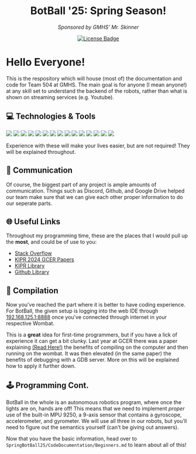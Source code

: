 <h1 align="center">BotBall '25: Spring Season!</h1>
<div align="center">
<i>Sponsored by GMHS' Mr. Skinner</i>

<a href="https://github.com/Steam09/SpringBotBall25/blob/master/LICENSE"><img src="https://img.shields.io/github/license/Steam09/SpringBotBall25?color=2b9348" alt="License Badge"/></a>
</div>

# Hello Everyone!
This is the respository which will house (most of) the documentation and code for Team 504 at GMHS. The main goal is for anyone (I mean anyone!) at any skill set to understand the backend of the robots, rather than what is shown on streaming services (e.g. Youtube). 

## 💻 Technologies & Tools
![](https://img.shields.io/badge/OS-Linux-informational?style=flat&logo=linux&logoColor=white&color=ccffcc)
![](https://img.shields.io/badge/OS-Ubuntu-informational?style=flat&logo=ubuntu&logoColor=white&color=ccffcc)
![](https://img.shields.io/badge/OS-Windows-informational?style=flat&logo=windows11&logoColor=white&color=ccffcc)
![](https://img.shields.io/badge/Editor-Zed-informational?style=flat&logo=zedindustries&logoColor=white&color=ccffcc)
![](https://img.shields.io/badge/Notes-Obsidian-informational?style=flat&logo=obsidian&logoColor=white&color=ccffcc)
![](https://img.shields.io/badge/Code-C++-informational?style=flat&logo=cplusplus&logoColor=white&color=ccffcc)
![](https://img.shields.io/badge/Code-C-informational?style=flat&logo=c&logoColor=white&color=ccffcc)
![](https://img.shields.io/badge/Tools-Docker-informational?style=flat&logo=docker&logoColor=white&color=ccffcc)
![](https://img.shields.io/badge/Tools-GDBServer-informational?style=flat&logo=&logoColor=white&color=ccffcc)
![](https://img.shields.io/badge/Shell-Bash-informational?style=flat&logo=gnu-bash&logoColor=white&color=ccffcc)
![](https://img.shields.io/badge/Terminal-GNOME-informational?style=flat&logo=gnometerminal&logoColor=white&color=ccffcc)
![](https://img.shields.io/badge/Collab-Github-informational?style=flat&logo=github&logoColor=white&color=ccffcc)
![](https://img.shields.io/badge/VControl-Git-informational?style=flat&logo=git&logoColor=white&color=ccffcc)
![](https://img.shields.io/badge/VControl-Drive-informational?style=flat&logo=googledrive&logoColor=white&color=ccffcc)
![](https://img.shields.io/badge/Comms-Discord-informational?style=flat&logo=discord&logoColor=white&color=ccffcc)

Experience with these will make your lives easier, but are not required! They will be explained throughout. 

## 🎤 Communication

Of course, the biggest part of any project is ample amounts of communication. Things such as Discord, Github, and Google Drive helped our team make sure that we can give each other proper information to do our seperate parts. 

## 🌐 Useful Links

Throughout my programming time, these are the places that I would pull up the **most**, and could be of use to you:

- [Stack Overflow](https://stackoverflow.com/)
- [KIPR 2024 GCER Papers](https://www.kipr.org/gcer-2024)
- [KIPR Library](https://www.kipr.org/doc/modules.html)
- [Github Library](https://github.com/kipr/libwallaby)

## 💾 Compilation

Now you've reached the part where it is better to have coding experience. For BotBall, the given setup is logging into the web IDE through [192.168.125.1:8888](https://192.168.125.1:8888) once you've connected through internet in your respective Wombat. 

This is a **great** idea for first-time programmers, but if you have a lick of experience it can get a bit clunky. Last year at GCER there was a paper explaining [(Read Here!)](https://www.kipr.org/wp-content/uploads/2024/08/Usage_of_Modern_IDEs_for_Developing_Robotics_Applications.pdf) the benefits of compiling on the computer and then running on the wombat. It was then elevated (in the same paper) the benefits of debugging with a GDB server. More on this will be explained how to apply it further down. 

## 🕹️ Programming Cont.

BotBall in the whole is an autonomous robotics program, where once the lights are on, hands are off! This means that we need to implement _proper_ use of the built-in MPU 9250, a 9-axis sensor that contains a gyroscope, accelerometer, and gyrometer. We will use all three in our robots, but you'll need to figure out the semantics yourself (can't be giving out answers).

Now that you have the basic information, head over to ```SpringBotBall25/CodeDocumentation/Beginners.md``` to learn about all of this!

